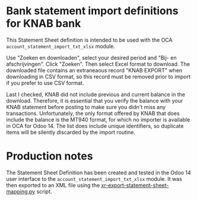# Bank statement import definitions for KNAB bank

This Statement Sheet definition is intended to be used with the OCA `account_statement_import_txt_xlsx` module.

Use "Zoeken en downloaden", select your desired period and "Bij- en afschrijvingen". Click "Zoeken". Then select Excel format to download.
The downloaded file contains an extraneaous record "KNAB EXPORT" when downloading in CSV format, so this record must be removed prior to import if you prefer to use CSV format.

Last I checked, KNAB did not include previous and current balance in the download. Therefore, it is essential that you verify the balance with your KNAB statement before posting to make sure you didn't miss any transactions.
Unfortunately, the only format offered by KNAB that does include the balance is the MT940 format, for which no importer is available in OCA for Odoo 14.
The list does include unique identifiers, so duplicate items will be silently discarded by the import routine.

# Production notes

The Statement Sheet Definition has been created and tested in the Odoo 14 user interface to the `account_statement_import_txt_xlsx` module. It was then exported to an XML file using the [xr-export-statement-sheet-mapping.py](https://github.com/driehuis/xr-export-statement-sheet-mapping) script.
